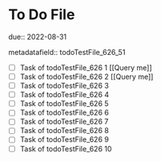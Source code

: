 # To Do File

due:: 2022-08-31

metadatafield:: todoTestFile_626_51

- [ ] Task of todoTestFile_626 1 [[Query me]]
- [ ] Task of todoTestFile_626 2 [[Query me]]
- [ ] Task of todoTestFile_626 3
- [ ] Task of todoTestFile_626 4
- [ ] Task of todoTestFile_626 5
- [ ] Task of todoTestFile_626 6
- [ ] Task of todoTestFile_626 7
- [ ] Task of todoTestFile_626 8
- [ ] Task of todoTestFile_626 9
- [ ] Task of todoTestFile_626 10